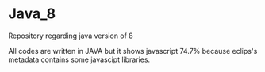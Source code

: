 # Java_8

Repository regarding java version of 8

All codes are written in JAVA but it shows javascript 74.7%
because eclips's metadata contains some javascipt libraries.
